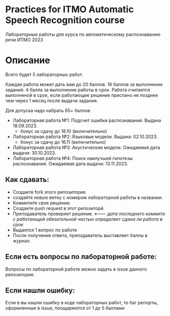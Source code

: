 # Practices for ITMO Automatic Speech Recognition course

Лабораторные работы для курса по автоматическому распознаванию речи ИТМО 2023

# Описание
Всего будет 5 лабораторных работ. 

Каждая работа может дать вам до 20 баллов. 16 баллов за выполнение заданий. 4 балла за выполнение работы в срок. 
Работа считается выполненой в срок, если работающее решение прислано не позднее чем через 1 месяц после выдачи задания. 

Для допуска надо набрать 65+ баллов

* Лабораторная работа №1: Подсчет ошибки распознавания. Выдана 18.09.2023.
  * бонус за сдачу до 18.10 (включительно)
* Лабораторная работа №2: Языковые модели. Выдана: 02.10.2023.
  * бонус за сдачу до  16.11 (включительно)
* Лабораторная работа №3: Акустические модели. Ожидаемая дата выдачи: 30.10.2023.
* Лабораторная работа №4: Поиск наилучшей гипотезы распознавания. Ожидаемая дата выдачи: 13.11.2023.


## Как сдавать: 

* Создаете fork этого репозитория.
* создайте новую ветку с номером лабораторной работы в названии. 
* Коммитите свое решение.
* Создаете push request в этот репозиторй
* Преподаватель проверяет решение. <--- _дата последнего коммита с работающей обязательной частью определяет сдана ли работа в срок_
* Выдается 1 вопрос по работе
* После получения ответа, преподаватель выставляет баллы в журнал. 

## Если есть вопросы по лабораторной работе:
Вопросы по лабораторной работе можно задать в issue данного репозитория. 

## Если нашли ошибку:
Если в вы нашли ошибку в коде лабораторных работ, то баг репорты, оформленные в issue, поощаряются от 1 до 5 баллами 
